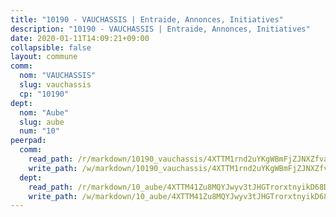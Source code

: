 ```yaml
---
title: "10190 - VAUCHASSIS | Entraide, Annonces, Initiatives"
description: "10190 - VAUCHASSIS | Entraide, Annonces, Initiatives"
date: 2020-01-11T14:09:21+09:00
collapsible: false
layout: commune
comm:
  nom: "VAUCHASSIS"
  slug: vauchassis
  cp: "10190"
dept:
  nom: "Aube"
  slug: aube
  num: "10"
peerpad:
  comm:
    read_path: /r/markdown/10190_vauchassis/4XTTM1rnd2uYKgWBmFjZJNXZfvaJdyE1y6C5pGy5YDz7YPH2e
    write_path: /w/markdown/10190_vauchassis/4XTTM1rnd2uYKgWBmFjZJNXZfvaJdyE1y6C5pGy5YDz7YPH2e-K3TgTwoaMph8NE4Mf33aLz9GYozmZn1yVXDTFCQZnrYBaWgQJ4RtCCdvBT7hJV3grxDhBBXzzfRHtQnViXqjNvhXU4njiMmvYb6gZP9pyErjPmbngbMQnzyoXVU51aujMChn3jKc
  dept:
    read_path: /r/markdown/10_aube/4XTTM41Zu8MQYJwyv3tJHGTrorxtnyikD68DsVemyiZk3ThMz
    write_path: /w/markdown/10_aube/4XTTM41Zu8MQYJwyv3tJHGTrorxtnyikD68DsVemyiZk3ThMz-K3TgTmGUJaeXhcyrKr3gXoqmq82GkfYoTwSCbr39jXo2qoiz4eMZ1zWf94tEK8PkgCEQwZ6j878iec7q7nyW22BbTVtKr2C3mJwkjMoqhPxRA9brvyfx2cZBiMVgJntTtrf7GrDW
---
```



